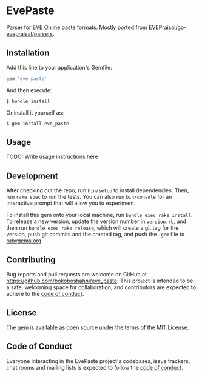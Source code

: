 # EvePaste

Parser for [EVE Online](https://www.eveonline.com/) paste formats. Mostly ported from [EVEPraisal/go-evepraisal/parsers](https://github.com/evepraisal/go-evepraisal/tree/master/parsers).

## Installation

Add this line to your application's Gemfile:

```ruby
gem 'eve_paste'
```

And then execute:

    $ bundle install

Or install it yourself as:

    $ gem install eve_paste

## Usage

TODO: Write usage instructions here

## Development

After checking out the repo, run `bin/setup` to install dependencies. Then, run `rake spec` to run the tests. You can also run `bin/console` for an interactive prompt that will allow you to experiment.

To install this gem onto your local machine, run `bundle exec rake install`. To release a new version, update the version number in `version.rb`, and then run `bundle exec rake release`, which will create a git tag for the version, push git commits and the created tag, and push the `.gem` file to [rubygems.org](https://rubygems.org).

## Contributing

Bug reports and pull requests are welcome on GitHub at https://github.com/bokoboshahni/eve_paste. This project is intended to be a safe, welcoming space for collaboration, and contributors are expected to adhere to the [code of conduct](https://github.com/bokoboshahni/eve_paste/blob/master/CODE_OF_CONDUCT.md).

## License

The gem is available as open source under the terms of the [MIT License](https://opensource.org/licenses/MIT).

## Code of Conduct

Everyone interacting in the EvePaste project's codebases, issue trackers, chat rooms and mailing lists is expected to follow the [code of conduct](https://github.com/bokoboshahni/eve_paste/blob/master/CODE_OF_CONDUCT.md).
